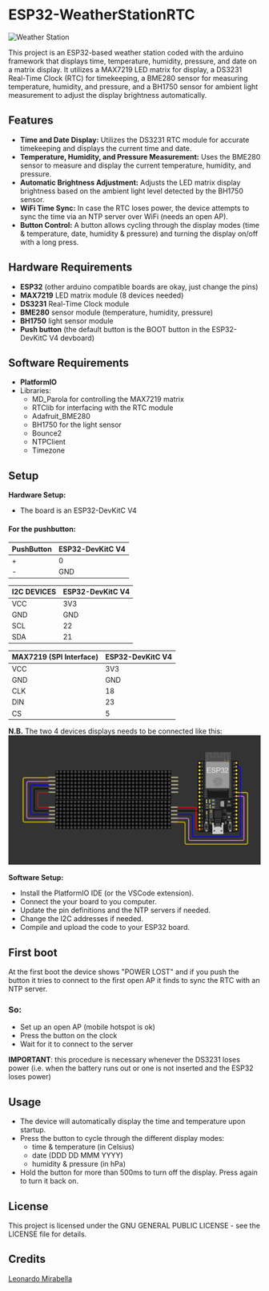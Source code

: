 # ESP32-WeatherStationRTC

![Weather Station](assets/image.gif)

This project is an ESP32-based weather station coded with the arduino framework that displays time, temperature, humidity, pressure, and date on a matrix display. It utilizes a MAX7219 LED matrix for display, a DS3231 Real-Time Clock (RTC) for timekeeping, a BME280 sensor for measuring temperature, humidity, and pressure, and a BH1750 sensor for ambient light measurement to adjust the display brightness automatically.

## Features

- **Time and Date Display:** Utilizes the DS3231 RTC module for accurate timekeeping and displays the current time and date.
- **Temperature, Humidity, and Pressure Measurement:** Uses the BME280 sensor to measure and display the current temperature, humidity, and pressure.
- **Automatic Brightness Adjustment:** Adjusts the LED matrix display brightness based on the ambient light level detected by the BH1750 sensor.
- **WiFi Time Sync:** In case the RTC loses power, the device attempts to sync the time via an NTP server over WiFi (needs an open AP).
- **Button Control:** A button allows cycling through the display modes (time & temperature, date, humidity & pressure) and turning the display on/off with a long press.

## Hardware Requirements

- **ESP32** (other arduino compatible boards are okay, just change the pins)
- **MAX7219** LED matrix module (8 devices needed)
- **DS3231** Real-Time Clock module
- **BME280** sensor module (temperature, humidity, pressure)
- **BH1750** light sensor module
- **Push button** (the default button is the BOOT button in the ESP32-DevKitC V4 devboard)

## Software Requirements

- **PlatformIO**
- Libraries:
  - MD_Parola for controlling the MAX7219 matrix
  - RTClib for interfacing with the RTC module
  - Adafruit_BME280
  - BH1750 for the light sensor
  - Bounce2
  - NTPClient
  - Timezone

## Setup

**Hardware Setup:**
   - The board is an ESP32-DevKitC V4

#### For the pushbutton:

| PushButton | ESP32-DevKitC V4 |
| ----------- | ----------- |
|  + | 0 |
|  - | GND |

| I2C DEVICES| ESP32-DevKitC V4 |
| ----------- | ----------- |
| VCC | 3V3 |
| GND | GND |
| SCL | 22 |
| SDA | 21 |


| MAX7219 (SPI Interface) | ESP32-DevKitC V4 |
| ----------- | ----------- |
| VCC | 3V3 |
| GND | GND |
| CLK | 18 |
| DIN | 23 |
| CS | 5 |

**N.B.** The two 4 devices displays needs to be connected like this:
![Display schematic](assets/schematic_display.png)

**Software Setup:**
   - Install the PlatformIO IDE (or the VSCode extension).
   - Connect the your board to you computer.
   - Update the pin definitions and the NTP servers if needed.
   - Change the I2C addresses if needed.
   - Compile and upload the code to your ESP32 board.

## First boot
At the first boot the device shows "POWER LOST" and if you push the button it tries to connect to the first open AP it finds to sync the RTC with an NTP server.
### So:
- Set up an open AP (mobile hotspot is ok)
- Press the button on the clock
- Wait for it to connect to the server

**IMPORTANT**: this procedure is necessary whenever the DS3231 loses power (i.e. when the battery runs out or one is not inserted and the ESP32 loses power)

## Usage

- The device will automatically display the time and temperature upon startup.
- Press the button to cycle through the different display modes:
    - time & temperature (in Celsius)
    - date (DDD DD MMM YYYY)
    - humidity & pressure (in hPa)
- Hold the button for more than 500ms to turn off the display. Press again to turn it back on.


## License

This project is licensed under the GNU GENERAL PUBLIC LICENSE - see the LICENSE file for details.

## Credits
[Leonardo Mirabella](https://github.com/infra-blue)